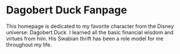# Dagobert Duck Fanpage

This homepage is dedicated to my favorite character from the Disney universe: Dagobert Duck.
I learned all the basic financial wisdom and virtues from him. His Swabian thrift has been a role model for me throughout my life. 

